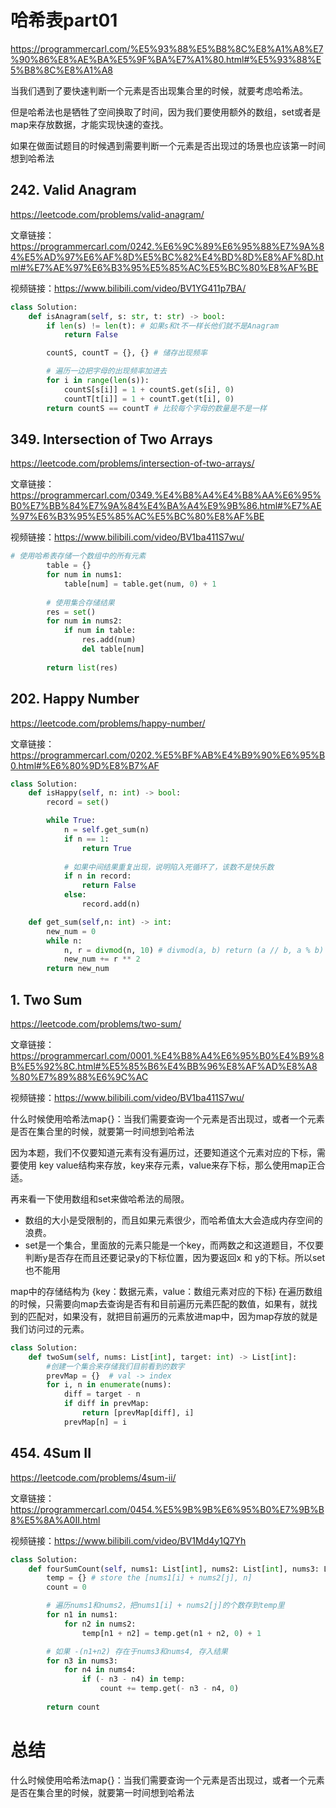 # 哈希表part01

https://programmercarl.com/%E5%93%88%E5%B8%8C%E8%A1%A8%E7%90%86%E8%AE%BA%E5%9F%BA%E7%A1%80.html#%E5%93%88%E5%B8%8C%E8%A1%A8

当我们遇到了要快速判断一个元素是否出现集合里的时候，就要考虑哈希法。

但是哈希法也是牺牲了空间换取了时间，因为我们要使用额外的数组，set或者是map来存放数据，才能实现快速的查找。

如果在做面试题目的时候遇到需要判断一个元素是否出现过的场景也应该第一时间想到哈希法

## 242. Valid Anagram

https://leetcode.com/problems/valid-anagram/

文章链接：https://programmercarl.com/0242.%E6%9C%89%E6%95%88%E7%9A%84%E5%AD%97%E6%AF%8D%E5%BC%82%E4%BD%8D%E8%AF%8D.html#%E7%AE%97%E6%B3%95%E5%85%AC%E5%BC%80%E8%AF%BE

视频链接：https://www.bilibili.com/video/BV1YG411p7BA/

```python
class Solution:
    def isAnagram(self, s: str, t: str) -> bool:
        if len(s) != len(t): # 如果s和t不一样长他们就不是Anagram
            return False

        countS, countT = {}, {} # 储存出现频率

        # 遍历一边把字母的出现频率加进去
        for i in range(len(s)):
            countS[s[i]] = 1 + countS.get(s[i], 0)
            countT[t[i]] = 1 + countT.get(t[i], 0)
        return countS == countT # 比较每个字母的数量是不是一样
```

## 349. Intersection of Two Arrays

https://leetcode.com/problems/intersection-of-two-arrays/

文章链接：https://programmercarl.com/0349.%E4%B8%A4%E4%B8%AA%E6%95%B0%E7%BB%84%E7%9A%84%E4%BA%A4%E9%9B%86.html#%E7%AE%97%E6%B3%95%E5%85%AC%E5%BC%80%E8%AF%BE

视频链接：https://www.bilibili.com/video/BV1ba411S7wu/

```python
# 使用哈希表存储一个数组中的所有元素
        table = {}
        for num in nums1:
            table[num] = table.get(num, 0) + 1
        
        # 使用集合存储结果
        res = set()
        for num in nums2:
            if num in table:
                res.add(num)
                del table[num]
        
        return list(res)
```

## 202. Happy Number

https://leetcode.com/problems/happy-number/

文章链接：https://programmercarl.com/0202.%E5%BF%AB%E4%B9%90%E6%95%B0.html#%E6%80%9D%E8%B7%AF

```python
class Solution:
    def isHappy(self, n: int) -> bool:
        record = set()

        while True:
            n = self.get_sum(n)
            if n == 1:
                return True
            
            # 如果中间结果重复出现，说明陷入死循环了，该数不是快乐数
            if n in record:
                return False
            else:
                record.add(n)

    def get_sum(self,n: int) -> int: 
        new_num = 0
        while n:
            n, r = divmod(n, 10) # divmod(a, b) return (a // b, a % b)
            new_num += r ** 2
        return new_num
```

## 1. Two Sum

https://leetcode.com/problems/two-sum/

文章链接：https://programmercarl.com/0001.%E4%B8%A4%E6%95%B0%E4%B9%8B%E5%92%8C.html#%E5%85%B6%E4%BB%96%E8%AF%AD%E8%A8%80%E7%89%88%E6%9C%AC

视频链接：https://www.bilibili.com/video/BV1ba411S7wu/

什么时候使用哈希法map{}：当我们需要查询一个元素是否出现过，或者一个元素是否在集合里的时候，就要第一时间想到哈希法

因为本题，我们不仅要知道元素有没有遍历过，还要知道这个元素对应的下标，需要使用 key value结构来存放，key来存元素，value来存下标，那么使用map正合适。

再来看一下使用数组和set来做哈希法的局限。
- 数组的大小是受限制的，而且如果元素很少，而哈希值太大会造成内存空间的浪费。
- set是一个集合，里面放的元素只能是一个key，而两数之和这道题目，不仅要判断y是否存在而且还要记录y的下标位置，因为要返回x 和 y的下标。所以set 也不能用

map中的存储结构为 {key：数据元素，value：数组元素对应的下标}
在遍历数组的时候，只需要向map去查询是否有和目前遍历元素匹配的数值，如果有，就找到的匹配对，如果没有，就把目前遍历的元素放进map中，因为map存放的就是我们访问过的元素。

```python
class Solution:
    def twoSum(self, nums: List[int], target: int) -> List[int]:
        #创建一个集合来存储我们目前看到的数字
        prevMap = {}  # val -> index
        for i, n in enumerate(nums):
            diff = target - n
            if diff in prevMap:
                return [prevMap[diff], i]
            prevMap[n] = i
```

## 454. 4Sum II

https://leetcode.com/problems/4sum-ii/

文章链接：https://programmercarl.com/0454.%E5%9B%9B%E6%95%B0%E7%9B%B8%E5%8A%A0II.html

视频链接：https://www.bilibili.com/video/BV1Md4y1Q7Yh

```python
class Solution:
    def fourSumCount(self, nums1: List[int], nums2: List[int], nums3: List[int], nums4: List[int]) -> int:
        temp = {} # store the [nums1[i] + nums2[j], n]
        count = 0

        # 遍历nums1和nums2，把nums1[i] + nums2[j]的个数存到temp里
        for n1 in nums1:
            for n2 in nums2:
                temp[n1 + n2] = temp.get(n1 + n2, 0) + 1

        # 如果 -(n1+n2) 存在于nums3和nums4, 存入结果    
        for n3 in nums3:
            for n4 in nums4:
                if (- n3 - n4) in temp:
                    count += temp.get(- n3 - n4, 0)
                
        return count
```

# 总结

什么时候使用哈希法map{}：当我们需要查询一个元素是否出现过，或者一个元素是否在集合里的时候，就要第一时间想到哈希法
